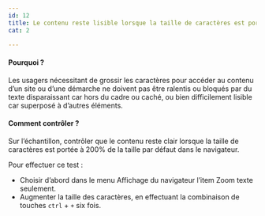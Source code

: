 ```yaml
---
id: 12
title: Le contenu reste lisible lorsque la taille de caractères est portée à 200% de la taille par défaut dans le navigateur 
cat: 2

---
```


#### Pourquoi ?

Les usagers nécessitant de grossir les caractères pour accéder au contenu d’un site ou d’une démarche ne doivent pas être ralentis ou bloqués par du texte disparaissant car hors du cadre ou caché, ou bien difficilement lisible car superposé à d’autres éléments.


#### Comment contrôler ?

Sur l’échantillon, contrôler que le contenu reste clair lorsque la taille de caractères est portée à 200% de la taille par défaut dans le navigateur. 

Pour effectuer ce test :
* Choisir d’abord dans le menu Affichage du navigateur l’item Zoom texte seulement.
* Augmenter la taille des caractères, en effectuant la combinaison de touches `ctrl` + `+` six fois.
